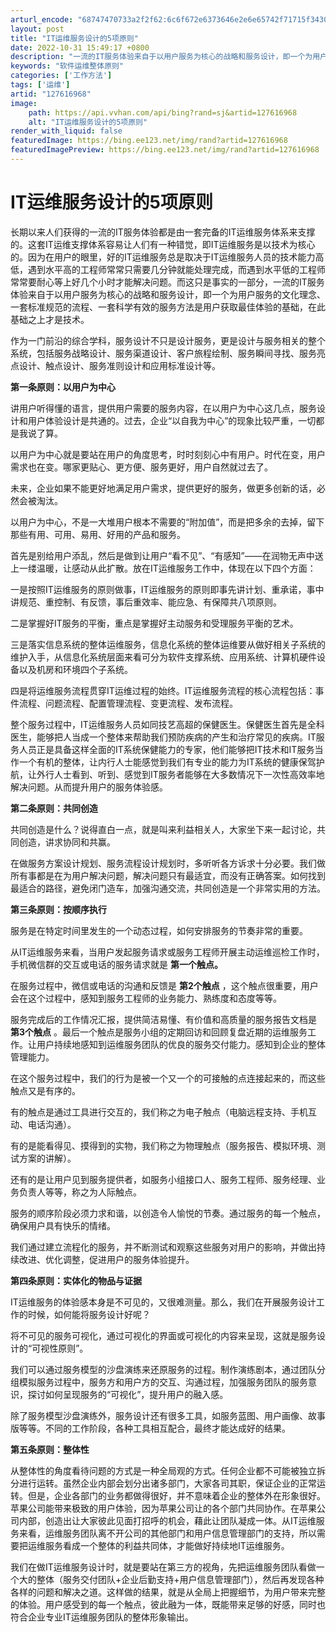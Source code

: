 ```yaml
---
arturl_encode: "68747470733a2f2f62:6c6f672e6373646e2e6e65742f71715f34303031303834372f:61727469636c652f64657461696c732f313237363136393638"
layout: post
title: "IT运维服务设计的5项原则"
date: 2022-10-31 15:49:17 +0800
description: "一流的IT服务体验来自于以用户服务为核心的战略和服务设计，即一个为用户服务的文化理念"
keywords: "软件运维整体原则"
categories: ['工作方法']
tags: ['运维']
artid: "127616968"
image:
    path: https://api.vvhan.com/api/bing?rand=sj&artid=127616968
    alt: "IT运维服务设计的5项原则"
render_with_liquid: false
featuredImage: https://bing.ee123.net/img/rand?artid=127616968
featuredImagePreview: https://bing.ee123.net/img/rand?artid=127616968
---
```


# IT运维服务设计的5项原则

长期以来人们获得的一流的IT服务体验都是由一套完备的IT运维服务体系来支撑的。这套IT运维支撑体系容易让人们有一种错觉，即IT运维服务是以技术为核心的。因为在用户的眼里，好的IT运维服务总是取决于IT运维服务人员的技术能力高低，遇到水平高的工程师常常只需要几分钟就能处理完成，而遇到水平低的工程师常常要耐心等上好几个小时才能解决问题。而这只是事实的一部分，一流的IT服务体验来自于以用户服务为核心的战略和服务设计，即一个为用户服务的文化理念、一套标准规范的流程、一套科学有效的服务方法是用户获取最佳体验的基础，在此基础之上才是技术。

作为一门前沿的综合学科，服务设计不只是设计服务，更是设计与服务相关的整个系统，包括服务战略设计、服务渠道设计、客户旅程绘制、服务瞬间寻找、服务亮点设计、触点设计、服务准则设计和应用标准设计等。

****第一条原则：以用户为中心****

讲用户听得懂的语言，提供用户需要的服务内容，在以用户为中心这几点，服务设计和用户体验设计是共通的。过去，企业“以自我为中心”的现象比较严重，一切都是我说了算。

以用户为中心就是要站在用户的角度思考，时时刻刻心中有用户。时代在变，用户需求也在变。哪家更贴心、更方便、服务更好，用户自然就过去了。

未来，企业如果不能更好地满足用户需求，提供更好的服务，做更多创新的话，必然会被淘汰。

以用户为中心，不是一大堆用户根本不需要的“附加值”，而是把多余的去掉，留下那些有用、可用、易用、好用的产品和服务。

首先是别给用户添乱，然后是做到让用户“看不见”、“有感知”——在润物无声中送上一缕温暖，让感动从此扩散。放在IT运维服务工作中，体现在以下四个方面：

一是按照IT运维服务的原则做事，IT运维服务的原则即事先讲计划、重承诺，事中讲规范、重控制、有反馈，事后重效率、能应急、有保障共八项原则。

二是掌握好IT服务的平衡，重点是掌握好主动服务和受理服务平衡的艺术。

三是落实信息系统的整体运维服务，信息化系统的整体运维要从做好相关子系统的维护入手，从信息化系统层面来看可分为软件支撑系统、应用系统、计算机硬件设备以及机房和环境四个子系统。

四是将运维服务流程贯穿IT运维过程的始终。IT运维服务流程的核心流程包括：事件流程、问题流程、配置管理流程、变更流程、发布流程。

整个服务过程中，IT运维服务人员如同技艺高超的保健医生。保健医生首先是全科医生，能够把人当成一个整体来帮助我们预防疾病的产生和治疗常见的疾病。IT服务人员正是具备这样全面的IT系统保健能力的专家，他们能够把IT技术和IT服务当作一个有机的整体，让内行人士能感觉到我们有专业的能力为IT系统的健康保驾护航，让外行人士看到、听到、感觉到IT服务者能够在大多数情况下一次性高效率地解决问题。从而提升用户的服务体验感。

****第二条原则：共同创造****

共同创造是什么？说得直白一点，就是叫来利益相关人，大家坐下来一起讨论，共同创造，讲求协同和共赢。

在做服务方案设计规划、服务流程设计规划时，多听听各方诉求十分必要。我们做所有事都是在为用户解决问题，解决问题只有最适宜，而没有正确答案。如何找到最适合的路径，避免闭门造车，加强沟通交流，共同创造是一个非常实用的方法。

****第三条原则：按顺序执行****

服务是在特定时间里发生的一个动态过程，如何安排服务的节奏非常的重要。

从IT运维服务来看，当用户发起服务请求或服务工程师开展主动运维巡检工作时，手机微信群的交互或电话的服务请求就是
****第一个触点。****

在服务过程中，微信或电话的沟通和反馈是
****第2个触点****
，这个触点很重要，用户会在这个过程中，感知到服务工程师的业务能力、熟练度和态度等等。

服务完成后的工作情况汇报，提供简洁易懂、有价值和高质量的服务报告文档是
****第3个触点****
。最后一个触点是服务小组的定期回访和回顾复盘近期的运维服务工作。让用户持续地感知到运维服务团队的优良的服务交付能力。感知到企业的整体管理能力。

在这个服务过程中，我们的行为是被一个又一个的可接触的点连接起来的，而这些触点又是有序的。

有的触点是通过工具进行交互的，我们称之为电子触点（电脑远程支持、手机互动、电话沟通）。

有的是能看得见、摸得到的实物，我们称之为物理触点（服务报告、模拟环境、测试方案的讲解）。

还有的是让用户见到服务提供者，如服务小组接口人、服务工程师、服务经理、业务负责人等等，称之为人际触点。

服务的顺序阶段必须力求和谐，以创造令人愉悦的节奏。通过服务的每一个触点，确保用户具有快乐的情绪。

我们通过建立流程化的服务，并不断测试和观察这些服务对用户的影响，并做出持续改进、优化调整，促进用户的服务体验提升。

****第四条原则：实体化的物品与证据****

IT运维服务的体验感本身是不可见的，又很难测量。那么，我们在开展服务设计工作的时候，如何能将服务设计好呢？

将不可见的服务可视化，通过可视化的界面或可视化的内容来呈现，这就是服务设计的“可视性原则”。

我们可以通过服务模型的沙盘演练来还原服务的过程。制作演练剧本，通过团队分组模拟服务过程中，服务方和用户方的交互、沟通过程，加强服务团队的服务意识，探讨如何呈现服务的“可视化”，提升用户的融入感。

除了服务模型沙盘演练外，服务设计还有很多工具，如服务蓝图、用户画像、故事版等等。不同的工作阶段，各种工具相互配合，最终才能达成好的结果。

****第五条原则：整体性****

从整体性的角度看待问题的方式是一种全局观的方式。任何企业都不可能被独立拆分进行运转。虽然企业内部会划分出诸多部门，大家各司其职，保证企业的正常运转。但是，企业各部门的业务都做得很好，并不意味着企业的整体外在形象很好。苹果公司能带来极致的用户体验，因为苹果公司让的各个部门共同协作。在苹果公司内部，创造出让大家彼此见面打招呼的机会，藉此让团队凝成一体。从IT运维服务来看，运维服务团队离不开公司的其他部门和用户信息管理部门的支持，所以需要把运维服务看成一个整体的利益共同体，才能做好持续地IT运维服务。

我们在做IT运维服务设计时，就是要站在第三方的视角，先把运维服务团队看做一个大的整体（服务交付团队+企业后勤支持+用户信息管理部门），然后再发现各种各样的问题和解决之道。这样做的结果，就是从全局上把握细节，为用户带来完整的体验。用户感受到的每一个触点，彼此融为一体，既能带来足够的好感，同时也符合企业专业IT运维服务团队的整体形象输出。